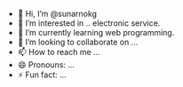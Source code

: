 - 👋 Hi, I’m @sunarnokg
- 👀 I’m interested in .. electronic service.
- 🌱 I’m currently learning web programming.
- 💞️ I’m looking to collaborate on ...
- 📫 How to reach me ...
- 😄 Pronouns: ...
- ⚡ Fun fact: ...

<!---
sunarnokg/sunarnokg is a ✨ special ✨ repository because its `README.md` (this file) appears on your GitHub profile.
You can click the Preview link to take a look at your changes.
--->
